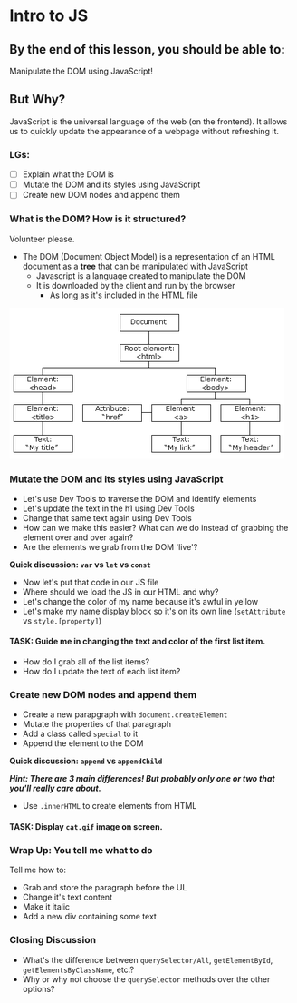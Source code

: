 # Intro to JS

## By the end of this lesson, you should be able to:
Manipulate the DOM using JavaScript!

## But Why?
JavaScript is the universal language of the web (on the frontend). It allows us to quickly update the appearance of a webpage without refreshing it.

### LGs:
- [ ] Explain what the DOM is
- [ ] Mutate the DOM and its styles using JavaScript
- [ ] Create new DOM nodes and append them

### What is the DOM? How is it structured?
Volunteer please.

- The DOM (Document Object Model) is a representation of an HTML document as a **tree** that can be manipulated with JavaScript
  - Javascript is a language created to manipulate the DOM
  - It is downloaded by the client and run by the browser
      - As long as it's included in the HTML file

![](pic_htmltree.gif)

### Mutate the DOM and its styles using JavaScript
- Let's use Dev Tools to traverse the DOM and identify elements
- Let's update the text in the h1 using Dev Tools
- Change that same text again using Dev Tools
- How can we make this easier? What can we do instead of grabbing the element over and over again?
- Are the elements we grab from the DOM 'live'?

**Quick discussion: `var` vs `let` vs `const`**

- Now let's put that code in our JS file
- Where should we load the JS in our HTML and why?
- Let's change the color of my name because it's awful in yellow
- Let's make my name display block so it's on its own line (`setAttribute` vs `style.[property]`)

#### TASK: Guide me in changing the text and color of the first list item.

- How do I grab all of the list items?
- How do I update the text of each list item?


### Create new DOM nodes and append them
- Create a new parapgraph with `document.createElement`
- Mutate the properties of that paragraph
- Add a class called `special` to it
- Append the element to the DOM

**Quick discussion: `append` vs `appendChild`**

***Hint: There are 3 main differences! But probably only one or two that you'll really care about.***

- Use `.innerHTML` to create elements from HTML

#### TASK: Display `cat.gif` image on screen.

### Wrap Up: You tell me what to do
Tell me how to:
- Grab and store the paragraph before the UL
- Change it's text content
- Make it italic
- Add a new div containing some text

### Closing Discussion
- What's the difference between `querySelector/All`, `getElementById`, `getElementsByClassName`, etc.?
- Why or why not choose the `querySelector` methods over the other options?
